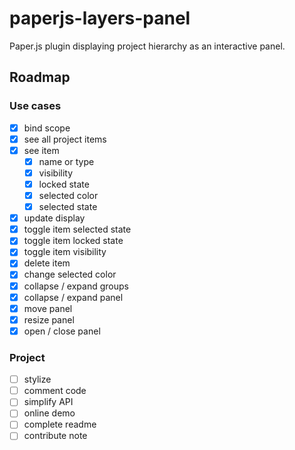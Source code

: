 # paperjs-layers-panel
Paper.js plugin displaying project hierarchy as an interactive panel.

## Roadmap
### Use cases 
- [x] bind scope
- [x] see all project items
- [x] see item
    - [x] name or type
    - [x] visibility
    - [x] locked state
    - [x] selected color
    - [x] selected state
- [x] update display
- [x] toggle item selected state
- [x] toggle item locked state
- [x] toggle item visibility
- [x] delete item
- [x] change selected color
- [x] collapse / expand groups
- [x] collapse / expand panel
- [x] move panel
- [x] resize panel
- [x] open / close panel
### Project
- [ ] stylize
- [ ] comment code
- [ ] simplify API
- [ ] online demo
- [ ] complete readme
- [ ] contribute note
